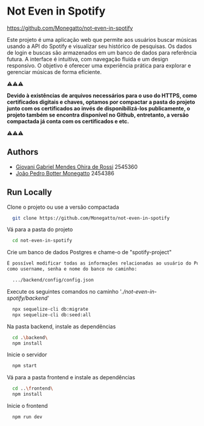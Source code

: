 
# Not Even in Spotify

https://github.com/Monegatto/not-even-in-spotify

Este projeto é uma aplicação web que permite aos usuários buscar músicas usando a API do Spotify e visualizar seu histórico de pesquisas. Os dados de login e buscas são armazenados em um banco de dados para referência futura. A interface é intuitiva, com navegação fluida e um design responsivo. O objetivo é oferecer uma experiência prática para explorar e gerenciar músicas de forma eficiente.

⚠️⚠️⚠️

**Devido à existências de arquivos necessários para o uso do HTTPS, como certificados digitais e chaves, optamos por compactar a pasta do projeto junto com os certificados ao invés de disponibilizá-los publicamente, o projeto também se encontra disponível no Github, entretanto, a versão compactada já conta com os certificados e etc.**

⚠️⚠️⚠️
## Authors

- [Giovani Gabriel Mendes Ohira de Rossi](https://www.github.com/giovaniohira) 2545360
- [João Pedro Botter Monegatto](https://www.github.com/Monegatto) 2454386


## Run Locally

Clone o projeto ou use a versão compactada

```bash
  git clone https://github.com/Monegatto/not-even-in-spotify
```

Vá para a pasta do projeto

```bash
  cd not-even-in-spotify
```

Crie um banco de dados Postgres e chame-o de "spotify-project"

```bash
É possível modificar todas as informações relacionadas ao usuário do Postgres, 
como username, senha e nome do banco no caminho:

  .../backend/config/config.json
```


Execute os seguintes comandos no caminho  '_./not-even-in-spotify/backend_'


```bash
  npx sequelize-cli db:migrate
  npx sequelize-cli db:seed:all
```

Na pasta backend, instale as dependências

```bash
  cd .\backend\
  npm install
```

Inicie o servidor

```bash
  npm start
```

Vá para a pasta frontend e instale as dependências

```bash
  cd ..\frontend\
  npm install
```

Inicie o frontend

```bash
  npm run dev
```
